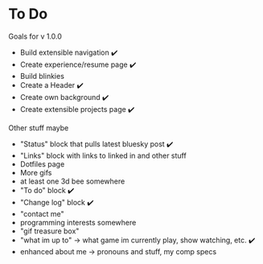 # To Do

Goals for v 1.0.0

- Build extensible navigation ✔️
- Create experience/resume page ✔️
- Build blinkies
- Create a Header ✔️
- Create own background ✔️
- Create extensible projects page ✔️

Other stuff maybe

- "Status" block that pulls latest bluesky post ✔️
- "Links" block with links to linked in and other stuff
- Dotfiles page
- More gifs
- at least one 3d bee somewhere
- "To do" block ✔️
- "Change log" block ✔️
- "contact me"
- programming interests somewhere
- "gif treasure box"
- "what im up to" -> what game im currently play, show watching, etc. ✔️
- enhanced about me -> pronouns and stuff, my comp specs
